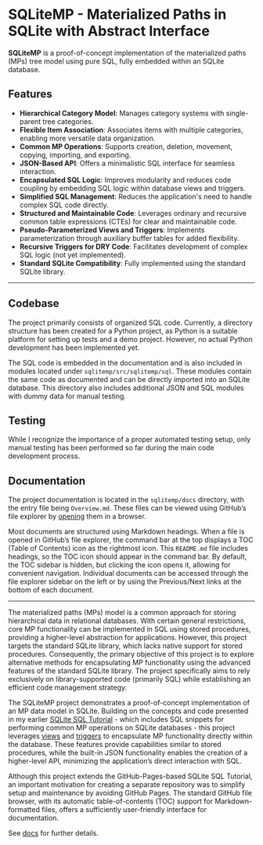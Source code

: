 # SQLiteMP - Materialized Paths in SQLite with Abstract Interface

**SQLiteMP** is a proof-of-concept implementation of the materialized paths (MPs) tree model using pure SQL, fully embedded within an SQLite database.

## **Features**

- **Hierarchical Category Model**: Manages category systems with single-parent tree categories.
- **Flexible Item Association**: Associates items with multiple categories, enabling more versatile data organization.
- **Common MP Operations**: Supports creation, deletion, movement, copying, importing, and exporting.
- **JSON-Based API**: Offers a minimalistic SQL interface for seamless interaction.
- **Encapsulated SQL Logic**: Improves modularity and reduces code coupling by embedding SQL logic within database views and triggers.
- **Simplified SQL Management**: Reduces the application's need to handle complex SQL code directly.
- **Structured and Maintainable Code**: Leverages ordinary and recursive common table expressions (CTEs) for clear and maintainable code.
- **Pseudo-Parameterized Views and Triggers**: Implements parameterization through auxiliary buffer tables for added flexibility.
- **Recursive Triggers for DRY Code**: Facilitates development of complex SQL logic (not yet implemented).
- **Standard SQLite Compatibility**: Fully implemented using the standard SQLite library.

---

## **Codebase**

The project primarily consists of organized SQL code. Currently, a directory structure has been created for a Python project, as Python is a suitable platform for setting up tests and a demo project. However, no actual Python development has been implemented yet.

The SQL code is embedded in the documentation and is also included in modules located under `sqlitemp/src/sqlitemp/sql`. These modules contain the same code as documented and can be directly imported into an SQLite database. This directory also includes additional JSON and SQL modules with dummy data for manual testing.

## **Testing**

While I recognize the importance of a proper automated testing setup, only manual testing has been performed so far during the main code development process.

## **Documentation**

The project documentation is located in the `sqlitemp/docs` directory, with the entry file being `Overview.md`. These files can be viewed using GitHub’s file explorer by [opening][docs] them in a browser.

Most documents are structured using Markdown headings. When a file is opened in GitHub’s file explorer, the command bar at the top displays a TOC (Table of Contents) icon as the rightmost icon. This `README.md` file includes headings, so the TOC icon should appear in the command bar. By default, the TOC sidebar is hidden, but clicking the icon opens it, allowing for convenient navigation. Individual documents can be accessed through the file explorer sidebar on the left or by using the Previous/Next links at the bottom of each document.

---

The materialized paths (MPs) model is a common approach for storing hierarchical data in relational databases. With certain general restrictions, core MP functionality can be implemented in SQL using stored procedures, providing a higher-level abstraction for applications. However, this project targets the standard SQLite library, which lacks native support for stored procedures. Consequently, the primary objective of this project is to explore alternative methods for encapsulating MP functionality using the advanced features of the standard SQLite library. The project specifically aims to rely exclusively on library-supported code (primarily SQL) while establishing an efficient code management strategy.

The SQLiteMP project demonstrates a proof-of-concept implementation of an MP data model in SQLite. Building on the concepts and code presented in my earlier [SQLite SQL Tutorial][] - which includes SQL snippets for performing common MP operations on SQLite databases - this project leverages [views][SQLite View] and [triggers][SQLite Trigger] to encapsulate MP functionality directly within the database. These features provide capabilities similar to stored procedures, while the built-in JSON functionality enables the creation of a higher-level API, minimizing the application’s direct interaction with SQL.

Although this project extends the GitHub-Pages-based SQLite SQL Tutorial, an important motivation for creating a separate repository was to simplify setup and maintenance by avoiding GitHub Pages. The standard GitHub file browser, with its automatic table-of-contents (TOC) support for Markdown-formatted files, offers a sufficiently user-friendly interface for documentation.

See [docs][] for further details.

<!-- References -->

[SQLite SQL Tutorial]: https://pchemguy.github.io/SQLite-SQL-Tutorial
[SQLite View]: https://sqlite.org/lang_createview.html
[SQLite Trigger]: https://sqlite.org/lang_createtrigger.html
[docs]: https://github.com/pchemguy/SQLiteMP/blob/main/sqlitemp/docs/Overview.md
